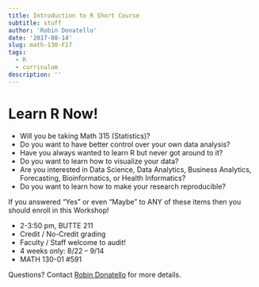 ```yaml
---
title: Introduction to R Short Course
subtitle: stuff
author: 'Robin Donatello'
date: '2017-08-14'
slug: math-130-F17
tags:
  - R
  - curriculum
description: ''
---
```


# Learn R Now!

* Will you be taking Math 315 (Statistics)? 
* Do you want to have better control over your own data analysis? 
* Have you always wanted to learn R but never got around to it? 
* Do you want to learn how to visualize your data?
* Are you interested in Data Science, Data Analytics, Business Analytics, Forecasting, Bioinformatics, or Health Informatics? 
* Do you want to learn how to make your research reproducible? 

If you answered “Yes” or even “Maybe” to ANY of these items then you should enroll in this Workshop! 

* 2-3:50 pm, BUTTE 211
* Credit / No-Credit grading
* Faculty / Staff welcome to audit! 
* 4 weeks only: 8/22 – 9/14 
* MATH 130-01 #591

Questions? Contact [Robin Donatello](mailto:rdonatello@csuchico.edu) for more details. 

